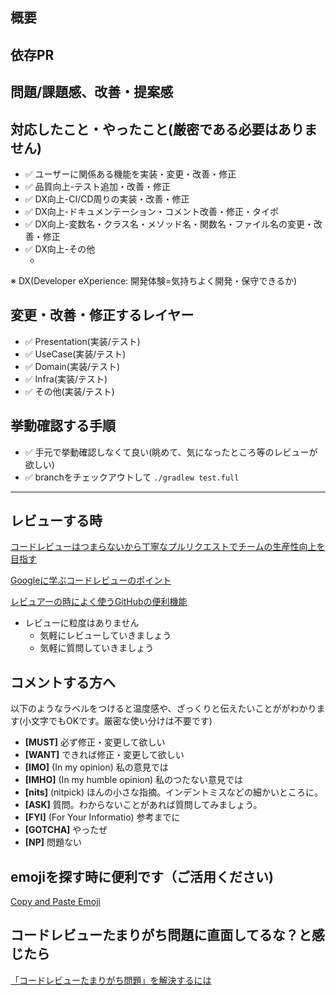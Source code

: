 <!-- 必要のない項目は削ったり、カスタマイズして使ってください -->

## 概要

<!-- 必要のない項目は削ったり、カスタマイズして使ってください -->
<!-- issueなどがあれば貼り付けましょう -->
<!-- 感覚的に大きいPRは、小さく切り出せそうなら切り出しましょう -->

## 依存PR

<!-- 依存しているPRがあれば、ここに箇条書きで記述しましょう -->

## 問題/課題感、改善・提案感

<!-- 必要のない項目は削ったり、カスタマイズして使ってください -->
<!-- issueがあれば、それを貼り付ければOK -->

## 対応したこと・やったこと(厳密である必要はありません)

<!-- 不要な行は消してください -->

- ✅ ユーザーに関係ある機能を実装・変更・改善・修正
- ✅ 品質向上-テスト追加・改善・修正
- ✅ DX向上-CI/CD周りの実装・改善・修正
- ✅ DX向上-ドキュメンテーション・コメント改善・修正・タイポ
- ✅ DX向上-変数名・クラス名・メソッド名・関数名・ファイル名の変更・改善・修正
- ✅ DX向上-その他
  - <!-- その他の場合、なんとなくでいいので書きましょう -->

※ DX(Developer eXperience: 開発体験=気持ちよく開発・保守できるか)

## 変更・改善・修正するレイヤー

<!-- 3つ以上チェックが付くときは小分けにすることも検討してみてください(しょうがない場合もあります) -->
<!-- 不要な行は消してください -->

- ✅ Presentation(実装/テスト)
- ✅ UseCase(実装/テスト)
- ✅ Domain(実装/テスト)
- ✅ Infra(実装/テスト)
- ✅ その他(実装/テスト)

## 挙動確認する手順

- ✅ 手元で挙動確認しなくて良い(眺めて、気になったところ等のレビューが欲しい)
- ✅ branchをチェックアウトして `./gradlew test.full`

----

## レビューする時

[コードレビューはつまらないから丁寧なプルリクエストでチームの生産性向上を目指す](https://blog.tai2.net/how-to-code-review.html)

[Googleに学ぶコードレビューのポイント](https://cloudsmith.co.jp/blog/efficient/2021/08/1866630.html)

[レビュアーの時によく使うGitHubの便利機能](https://qiita.com/kata_1997/items/fd6cd3009e3d7704f984)

- レビューに粒度はありません
  - 気軽にレビューしていきましょう
  - 気軽に質問していきましょう

## コメントする方へ

以下のようなラベルをつけると温度感や、ざっくりと伝えたいことががわかります(小文字でもOKです。厳密な使い分けは不要です)

- **[MUST]** 必ず修正・変更して欲しい
- **[WANT]** できれば修正・変更して欲しい
- **[IMO]** (In my opinion) 私の意見では
- **[IMHO]** (In my humble opinion) 私のつたない意見では
- **[nits]** (nitpick) ほんの小さな指摘。インデントミスなどの細かいところに。
- **[ASK]** 質問。わからないことがあれば質問してみましょう。
- **[FYI]** (For Your Informatio) 参考までに
- **[GOTCHA]** やったぜ
- **[NP]** 問題ない

## emojiを探す時に便利です（ご活用ください)

[Copy and Paste Emoji](https://getemoji.com/)

## コードレビューたまりがち問題に直面してるな？と感じたら

[「コードレビューたまりがち問題」を解決するには](https://zenn.dev/shun91/articles/thinking-about-code-review)

